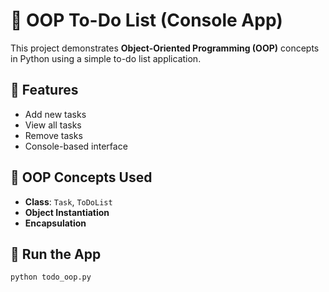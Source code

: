 # 🧱 OOP To-Do List (Console App)

This project demonstrates **Object-Oriented Programming (OOP)** concepts in Python using a simple to-do list application.

## 🔧 Features

- Add new tasks
- View all tasks
- Remove tasks
- Console-based interface

## 🧠 OOP Concepts Used

- **Class**: `Task`, `ToDoList`
- **Object Instantiation**
- **Encapsulation**

## 🚀 Run the App

```bash
python todo_oop.py
